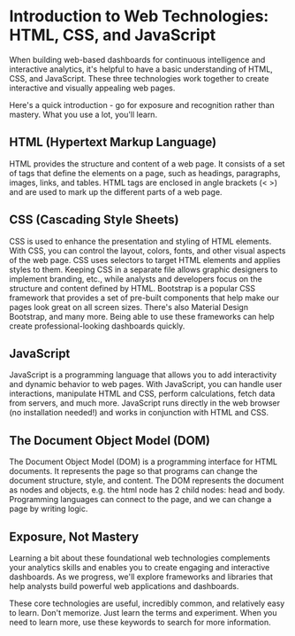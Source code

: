 # Introduction to Web Technologies: HTML, CSS, and JavaScript

When building web-based dashboards for continuous intelligence and interactive analytics,
it's helpful to have a basic understanding of HTML, CSS, and JavaScript.
These three technologies work together to create interactive and visually appealing web pages.

Here's a quick introduction - go for exposure and recognition rather than mastery.
What you use a lot, you'll learn.

## HTML (Hypertext Markup Language)

HTML provides the structure and content of a web page.
It consists of a set of tags that define the elements on a page,
such as headings, paragraphs, images, links, and tables.
HTML tags are enclosed in angle brackets (< >) and are used to mark up
the different parts of a web page.

## CSS (Cascading Style Sheets)

CSS is used to enhance the presentation and styling of HTML elements.
With CSS, you can control the layout, colors, fonts, and other visual aspects
of the web page.
CSS uses selectors to target HTML elements and applies styles to them.
Keeping CSS in a separate file allows graphic designers to implement branding, etc.,
while analysts and developers focus on the structure and content defined by HTML.
Bootstrap is a popular CSS framework that provides a set of pre-built components
that help make our pages look great on all screen sizes. There's also Material Design Bootstrap, and many more. Being able to use these frameworks can help create professional-looking dashboards quickly.

## JavaScript

JavaScript is a programming language that allows you to add interactivity
and dynamic behavior to web pages.
With JavaScript, you can handle user interactions, manipulate HTML and CSS,
perform calculations, fetch data from servers, and much more.
JavaScript runs directly in the web browser (no installation needed!) and works in conjunction with HTML and CSS.

## The Document Object Model (DOM)

The Document Object Model (DOM) is a programming interface for HTML documents.
It represents the page so that programs can change the document structure, style, and content.
The DOM represents the document as nodes and objects, e.g. the html node has 2 child nodes: head and body.
Programming languages can connect to the page, and we can change a page by writing logic.

## Exposure, Not Mastery

Learning a bit about these foundational web technologies complements your
analytics skills and enables you to create engaging and
interactive dashboards.
As we progress, we'll explore frameworks and libraries that help analysts build powerful web applications and dashboards.

These core technologies are useful, incredibly common, and relatively easy to learn.
Don't memorize. Just learn the terms and experiment. When you need to learn more,
use these keywords to search for more information.
